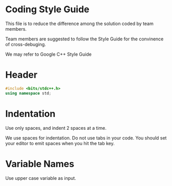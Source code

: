 # Coding Style Guide

This file is to reduce the difference among the solution coded by team members.

Team members are suggested to follow the Style Guide for the convinence of cross-debuging.

We may refer to Google C++ Style Guide 

# Header

```C++
#include <bits/stdc++.h>
using namespace std;
```

# Indentation
Use only spaces, and indent 2 spaces at a time.

We use spaces for indentation. Do not use tabs in your code. You should set your editor to emit spaces when you hit the tab key.

# Variable Names

Use upper case variable as input.
